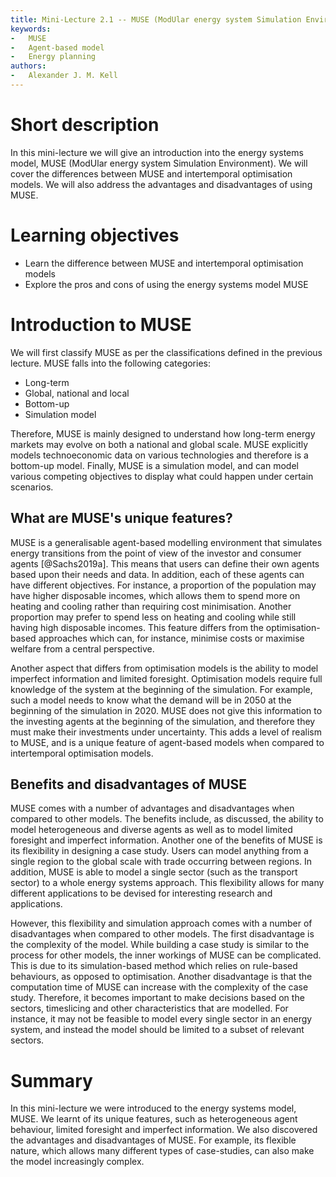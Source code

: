 ```yaml
---
title: Mini-Lecture 2.1 -- MUSE (ModUlar energy system Simulation Environment)
keywords:
-   MUSE
-   Agent-based model
-   Energy planning
authors:
-   Alexander J. M. Kell
---
```


# Short description

In this mini-lecture we will give an introduction into the energy systems model, MUSE (ModUlar energy system Simulation Environment). We will cover the differences between MUSE and intertemporal optimisation models. We will also address the advantages and disadvantages of using MUSE.

# Learning objectives

- Learn the difference between MUSE and intertemporal optimisation models
- Explore the pros and cons of using the energy systems model MUSE

# Introduction to MUSE

We will first classify MUSE as per the classifications defined in the previous lecture. MUSE falls into the following categories:

- Long-term
- Global, national and local
- Bottom-up
- Simulation model

Therefore, MUSE is mainly designed to understand how long-term energy markets may evolve on both a national and global scale. MUSE explicitly models technoeconomic data on various technologies and therefore is a bottom-up model. Finally, MUSE is a simulation model, and can model various competing objectives to display what could happen under certain scenarios.

## What are MUSE's unique features?

MUSE is a generalisable agent-based modelling environment that simulates energy transitions from the point of view of the investor and consumer agents [@Sachs2019a]. This means that users can define their own agents based upon their needs and data. In addition, each of these agents can have different objectives. For instance, a proportion of the population may have higher disposable incomes, which allows them to spend more on heating and cooling rather than requiring cost minimisation. Another proportion may prefer to spend less on heating and cooling while still having high disposable incomes. This feature differs from the optimisation-based approaches which can, for instance, minimise costs or maximise welfare from a central perspective.

Another aspect that differs from optimisation models is the ability to model imperfect information and limited foresight. Optimisation models require full knowledge of the system at the beginning of the simulation. For example, such a model needs to know what the demand will be in 2050 at the beginning of the simulation in 2020. MUSE does not give this information to the investing agents at the beginning of the simulation, and therefore they must make their investments under uncertainty. This adds a level of realism to MUSE, and is a unique feature of agent-based models when compared to intertemporal optimisation models.

## Benefits and disadvantages of MUSE

MUSE comes with a number of advantages and disadvantages when compared to other models. The benefits include, as discussed, the ability to model heterogeneous and diverse agents as well as to model limited foresight and imperfect information. Another one of the benefits of MUSE is its flexibility in designing a case study. Users can model anything from a single region to the global scale with trade occurring between regions. In addition, MUSE is able to model a single sector (such as the transport sector) to a whole energy systems approach. This flexibility allows for many different applications to be devised for interesting research and applications.

However, this flexibility and simulation approach comes with a number of disadvantages when compared to other models. The first disadvantage is the complexity of the model. While building a case study is similar to the process for other models, the inner workings of MUSE can be complicated. This is due to its simulation-based method which relies on rule-based behaviours, as opposed to optimisation. Another disadvantage is that the computation time of MUSE can increase with the complexity of the case study. Therefore, it becomes important to make decisions based on the sectors, timeslicing and other characteristics that are modelled. For instance, it may not be feasible to model every single sector in an energy system, and instead the model should be limited to a subset of relevant sectors.

# Summary

In this mini-lecture we were introduced to the energy systems model, MUSE. We learnt of its unique features, such as heterogeneous agent behaviour, limited foresight and imperfect information. We also discovered the advantages and disadvantages of MUSE. For example, its flexible nature, which allows many different types of case-studies, can also make the model increasingly complex.
